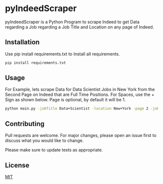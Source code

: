 # pyIndeedScraper

pyIndeedScraper is a Python Program to scrape Indeed to get Data regarding a Job regarding a Job Title and Location on any page of Indeed.

## Installation

Use pip install requirements.txt to Install all requirements.
```bash
pip install requirements.txt
```

## Usage

For Example, lets scrape Data for Data Scientist Jobs in New York from the Second Page on Indeed that are Full Time Positions. For Spaces, use the + Sign as shown below. Page is optional, by default it will be 1.
```bash
python main.py -jobTitle Data+Scientist -location New+York -page 2 -jobtype fulltime
```

## Contributing

Pull requests are welcome. For major changes, please open an issue first
to discuss what you would like to change.

Please make sure to update tests as appropriate.

## License

[MIT](https://choosealicense.com/licenses/mit/)
